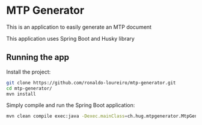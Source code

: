 # MTP Generator

This is an application to easily generate an MTP document

This application uses Spring Boot and Husky library

## Running the app

Install the project:
```bash
git clone https://github.com/ronaldo-loureiro/mtp-generator.git
cd mtp-generator/
mvn install
```

Simply compile and run the Spring Boot application:
```bash
mvn clean compile exec:java -Dexec.mainClass=ch.hug.mtpgenerator.MtpGeneratorApplication
``` 
